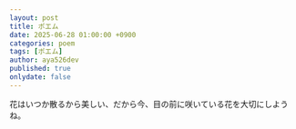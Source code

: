 ```yaml
---
layout: post
title: ポエム
date: 2025-06-28 01:00:00 +0900
categories: poem
tags: [ポエム]
author: aya526dev
published: true
onlydate: false
---    
```


花はいつか散るから美しい、だから今、目の前に咲いている花を大切にしようね。


